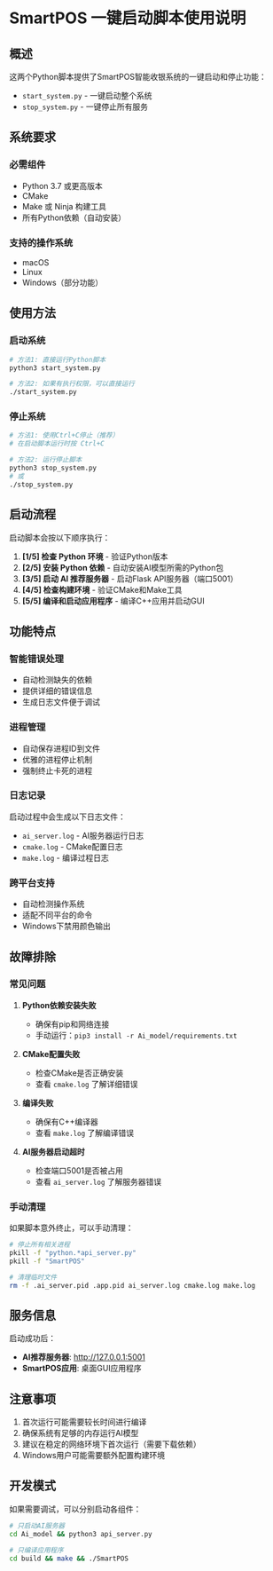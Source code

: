 # SmartPOS 一键启动脚本使用说明

## 概述

这两个Python脚本提供了SmartPOS智能收银系统的一键启动和停止功能：

- `start_system.py` - 一键启动整个系统
- `stop_system.py` - 一键停止所有服务

## 系统要求

### 必需组件
- Python 3.7 或更高版本
- CMake
- Make 或 Ninja 构建工具
- 所有Python依赖（自动安装）

### 支持的操作系统
- macOS
- Linux
- Windows（部分功能）

## 使用方法

### 启动系统

```bash
# 方法1: 直接运行Python脚本
python3 start_system.py

# 方法2: 如果有执行权限，可以直接运行
./start_system.py
```

### 停止系统

```bash
# 方法1: 使用Ctrl+C停止（推荐）
# 在启动脚本运行时按 Ctrl+C

# 方法2: 运行停止脚本
python3 stop_system.py
# 或
./stop_system.py
```

## 启动流程

启动脚本会按以下顺序执行：

1. **[1/5] 检查 Python 环境** - 验证Python版本
2. **[2/5] 安装 Python 依赖** - 自动安装AI模型所需的Python包
3. **[3/5] 启动 AI 推荐服务器** - 启动Flask API服务器（端口5001）
4. **[4/5] 检查构建环境** - 验证CMake和Make工具
5. **[5/5] 编译和启动应用程序** - 编译C++应用并启动GUI

## 功能特点

### 智能错误处理
- 自动检测缺失的依赖
- 提供详细的错误信息
- 生成日志文件便于调试

### 进程管理
- 自动保存进程ID到文件
- 优雅的进程停止机制
- 强制终止卡死的进程

### 日志记录
启动过程中会生成以下日志文件：
- `ai_server.log` - AI服务器运行日志
- `cmake.log` - CMake配置日志
- `make.log` - 编译过程日志

### 跨平台支持
- 自动检测操作系统
- 适配不同平台的命令
- Windows下禁用颜色输出

## 故障排除

### 常见问题

1. **Python依赖安装失败**
   - 确保有pip和网络连接
   - 手动运行：`pip3 install -r Ai_model/requirements.txt`

2. **CMake配置失败**
   - 检查CMake是否正确安装
   - 查看 `cmake.log` 了解详细错误

3. **编译失败**
   - 确保有C++编译器
   - 查看 `make.log` 了解编译错误

4. **AI服务器启动超时**
   - 检查端口5001是否被占用
   - 查看 `ai_server.log` 了解服务器错误

### 手动清理

如果脚本意外终止，可以手动清理：

```bash
# 停止所有相关进程
pkill -f "python.*api_server.py"
pkill -f "SmartPOS"

# 清理临时文件
rm -f .ai_server.pid .app.pid ai_server.log cmake.log make.log
```

## 服务信息

启动成功后：
- **AI推荐服务器**: http://127.0.0.1:5001
- **SmartPOS应用**: 桌面GUI应用程序

## 注意事项

1. 首次运行可能需要较长时间进行编译
2. 确保系统有足够的内存运行AI模型
3. 建议在稳定的网络环境下首次运行（需要下载依赖）
4. Windows用户可能需要额外配置构建环境

## 开发模式

如果需要调试，可以分别启动各组件：

```bash
# 只启动AI服务器
cd Ai_model && python3 api_server.py

# 只编译应用程序
cd build && make && ./SmartPOS
``` 
